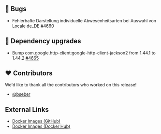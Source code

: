 ## 🐞 Bugs

- Fehlerhafte Darstellung individuelle Abwesenheitsarten bei Auswahl von Locale de_DE [#4660](https://github.com/urlaubsverwaltung/urlaubsverwaltung/issues/4660)

## 🔨 Dependency upgrades

- Bump com.google.http-client:google-http-client-jackson2 from 1.44.1 to 1.44.2 [#4665](https://github.com/urlaubsverwaltung/urlaubsverwaltung/pull/4665)

## ❤️ Contributors

We'd like to thank all the contributors who worked on this release!

- [@bseber](https://github.com/bseber)
## External Links

- [Docker Images (GitHub)](https://github.com/urlaubsverwaltung/urlaubsverwaltung/pkgs/container/urlaubsverwaltung%2Furlaubsverwaltung)
- [Docker Images (Docker Hub)](https://hub.docker.com/r/urlaubsverwaltung/urlaubsverwaltung)
